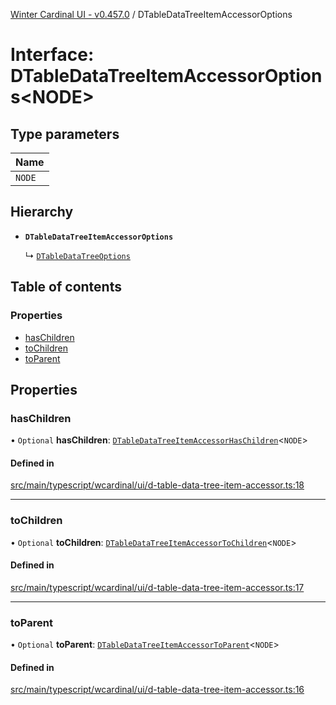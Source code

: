 [Winter Cardinal UI - v0.457.0](../index.md) / DTableDataTreeItemAccessorOptions

# Interface: DTableDataTreeItemAccessorOptions\<NODE\>

## Type parameters

| Name |
| :------ |
| `NODE` |

## Hierarchy

- **`DTableDataTreeItemAccessorOptions`**

  ↳ [`DTableDataTreeOptions`](DTableDataTreeOptions.md)

## Table of contents

### Properties

- [hasChildren](DTableDataTreeItemAccessorOptions.md#haschildren)
- [toChildren](DTableDataTreeItemAccessorOptions.md#tochildren)
- [toParent](DTableDataTreeItemAccessorOptions.md#toparent)

## Properties

### hasChildren

• `Optional` **hasChildren**: [`DTableDataTreeItemAccessorHasChildren`](../index.md#dtabledatatreeitemaccessorhaschildren)\<`NODE`\>

#### Defined in

[src/main/typescript/wcardinal/ui/d-table-data-tree-item-accessor.ts:18](https://github.com/winter-cardinal/winter-cardinal-ui/blob/v0.457.0/src/main/typescript/wcardinal/ui/d-table-data-tree-item-accessor.ts#L18)

___

### toChildren

• `Optional` **toChildren**: [`DTableDataTreeItemAccessorToChildren`](../index.md#dtabledatatreeitemaccessortochildren)\<`NODE`\>

#### Defined in

[src/main/typescript/wcardinal/ui/d-table-data-tree-item-accessor.ts:17](https://github.com/winter-cardinal/winter-cardinal-ui/blob/v0.457.0/src/main/typescript/wcardinal/ui/d-table-data-tree-item-accessor.ts#L17)

___

### toParent

• `Optional` **toParent**: [`DTableDataTreeItemAccessorToParent`](../index.md#dtabledatatreeitemaccessortoparent)\<`NODE`\>

#### Defined in

[src/main/typescript/wcardinal/ui/d-table-data-tree-item-accessor.ts:16](https://github.com/winter-cardinal/winter-cardinal-ui/blob/v0.457.0/src/main/typescript/wcardinal/ui/d-table-data-tree-item-accessor.ts#L16)
